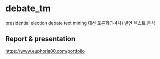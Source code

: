 # debate_tm
presidential election debate text mining
대선 토론회(1-4차) 발언 텍스트 분석

## Report & presentation
https://www.euphoria00.com/portfolio
